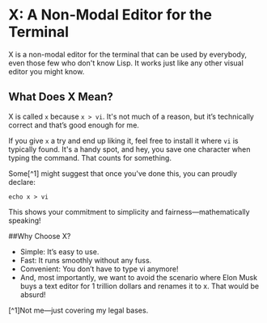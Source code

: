 # X: A Non-Modal Editor for the Terminal

X is a non-modal editor for the terminal that can be used by everybody, even those few who don't know Lisp. It works just like any other visual editor you might know.

## What Does X Mean?

X is called `x` because `x > vi`. It's not much of a reason, but it’s technically correct and that’s good enough for me.

If you give `x` a try and end up liking it, feel free to install it where `vi` is typically found. It's a handy spot, and hey, you save one character when typing the command. That counts for something.

Some[^1] might suggest that once you've done this, you can proudly declare:

`echo x > vi`

This shows your commitment to simplicity and fairness—mathematically speaking!

##Why Choose X?
* Simple: It’s easy to use.
* Fast: It runs smoothly without any fuss.
* Convenient: You don’t have to type vi anymore!
* And, most importantly, we want to avoid the scenario where Elon Musk buys a text editor for 1 trillion dollars and renames it to x. That would be absurd!
  
[^1]Not me—just covering my legal bases.

